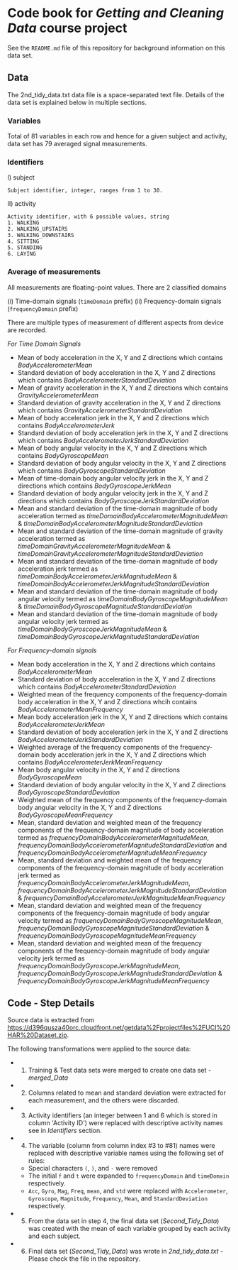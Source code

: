 # Code book for *Getting and Cleaning Data* course project

See the `README.md` file of this repository for background information on this data set.

## Data

The 2nd_tidy_data.txt data file is a space-separated text file. Details of the data set is explained below in multiple sections.

### Variables

Total of 81 variables in each row and hence for a given subject and activity, data set has 79 averaged signal measurements.

### Identifiers

I)  subject

	Subject identifier, integer, ranges from 1 to 30.

II) activity

	Activity identifier, with 6 possible values, string
	1. WALKING
	2. WALKING_UPSTAIRS
	3. WALKING_DOWNSTAIRS
	4. SITTING
	5. STANDING
	6. LAYING

### Average of measurements

All measurements are floating-point values. There are 2 classified domains

(i)  Time-domain signals (`timeDomain` prefix)
(ii) Frequency-domain signals (`frequencyDomain` prefix)

There are multiple types of measurement of different aspects from device are recorded.

*For Time Domain Signals*

- Mean of body acceleration in the X, Y and Z directions which contains *BodyAccelerometerMean*
- Standard deviation of body acceleration in the X, Y and Z directions which contains *BodyAccelerometerStandardDeviation*
- Mean of gravity acceleration in the X, Y and Z directions which contains *GravityAccelerometerMean*
- Standard deviation of gravity acceleration in the X, Y and Z directions which contains *GravityAccelerometerStandardDeviation*
- Mean of body acceleration jerk in the X, Y and Z directions which contains *BodyAccelerometerJerk*
- Standard deviation of body acceleration jerk in the X, Y and Z directions which contains *BodyAccelerometerJerkStandardDeviation*
- Mean of body angular velocity in the X, Y and Z directions which contains *BodyGyroscopeMean*
- Standard deviation of body angular velocity in the X, Y and Z directions which contains *BodyGyroscopeStandardDeviation*
- Mean of time-domain body angular velocity jerk in the X, Y and Z directions which contains *BodyGyroscopeJerkMean*
- Standard deviation of body angular velocity jerk in the X, Y and Z directions which contains *BodyGyroscopeJerkStandardDeviation*
- Mean and standard deviation of the time-domain magnitude of body acceleration termed as *timeDomainBodyAccelerometerMagnitudeMean* & *timeDomainBodyAccelerometerMagnitudeStandardDeviation*
- Mean and standard deviation of the time-domain magnitude of gravity acceleration termed as *timeDomainGravityAccelerometerMagnitudeMean* & *timeDomainGravityAccelerometerMagnitudeStandardDeviation*
- Mean and standard deviation of the time-domain magnitude of body acceleration jerk termed as *timeDomainBodyAccelerometerJerkMagnitudeMean* & *timeDomainBodyAccelerometerJerkMagnitudeStandardDeviation*
- Mean and standard deviation of the time-domain magnitude of body angular velocity termed as *timeDomainBodyGyroscopeMagnitudeMean* & *timeDomainBodyGyroscopeMagnitudeStandardDeviation*
- Mean and standard deviation of the time-domain magnitude of body angular velocity jerk termed as *timeDomainBodyGyroscopeJerkMagnitudeMean* & *timeDomainBodyGyroscopeJerkMagnitudeStandardDeviation*

*For Frequency-domain signals*

- Mean body acceleration in the X, Y and Z directions which contains *BodyAccelerometerMean*
- Standard deviation of body acceleration in the X, Y and Z directions which contains *BodyAccelerometerStandardDeviation*
- Weighted mean of the frequency components of the frequency-domain body acceleration in the X, Y and Z directions whcih contains *BodyAccelerometerMeanFrequency*
- Mean body acceleration jerk in the X, Y and Z directions which contains *BodyAccelerometerJerkMean*
- Standard deviation of body acceleration jerk in the X, Y and Z directions *BodyAccelerometerJerkStandardDeviation*
- Weighted average of the frequency components of the frequency-domain body acceleration jerk in the X, Y and Z directions which contains *BodyAccelerometerJerkMeanFrequency*
- Mean body angular velocity in the X, Y and Z directions *BodyGyroscopeMean*
- Standard deviation of body angular velocity in the X, Y and Z directions *BodyGyroscopeStandardDeviation*
- Weighted mean of the frequency components of the frequency-domain body angular velocity in the X, Y and Z directions *BodyGyroscopeMeanFrequency*
- Mean, standard deviation and weighted mean of the frequency components of the frequency-domain magnitude of body acceleration termed as *frequencyDomainBodyAccelerometerMagnitudeMean*, *frequencyDomainBodyAccelerometerMagnitudeStandardDeviation* and *frequencyDomainBodyAccelerometerMagnitudeMeanFrequency*
- Mean, standard deviation and weighted mean of the frequency components of the frequency-domain magnitude of body acceleration jerk  termed as *frequencyDomainBodyAccelerometerJerkMagnitudeMean*, *frequencyDomainBodyAccelerometerJerkMagnitudeStandardDeviation* & *frequencyDomainBodyAccelerometerJerkMagnitudeMeanFrequency*
- Mean, standard deviation and weighted mean of the frequency components of the frequency-domain magnitude of body angular velocity termed as  *frequencyDomainBodyGyroscopeMagnitudeMean*, *frequencyDomainBodyGyroscopeMagnitudeStandardDeviation* & *frequencyDomainBodyGyroscopeMagnitudeMeanFrequency*
- Mean, standard deviation and weighted mean of the frequency components of the frequency-domain magnitude of body angular velocity jerk termed as *frequencyDomainBodyGyroscopeJerkMagnitudeMean*, *frequencyDomainBodyGyroscopeJerkMagnitudeStandardDeviation* & *frequencyDomainBodyGyroscopeJerkMagnitudeMeanFrequency*

## Code - Step Details

Source data is extracted from https://d396qusza40orc.cloudfront.net/getdata%2Fprojectfiles%2FUCI%20HAR%20Dataset.zip.

The following transformations were applied to the source data:

- 1. Training &  Test data sets were merged to create one data set - *merged_Data*
- 2. Columns related to mean and standard deviation were extracted for each measurement, and the others were discarded.
- 3. Activity identifiers (an integer between 1 and 6 which is stored in column 'Activity ID') were replaced with descriptive activity names see in *Identifiers* section.
- 4. The variable (column from column index #3 to #81) names were replaced with descriptive variable names using the following set of rules:
	- Special characters `(`, `)`, and `-` were removed
	- The initial `f` and `t` were expanded to `frequencyDomain` and `timeDomain` respectively.
	- `Acc`, `Gyro`, `Mag`, `Freq`, `mean`, and `std` were replaced with `Accelerometer`, `Gyroscope`, `Magnitude`, `Frequency`, `Mean`, and `StandardDeviation` respectively.
- 5. From the data set in step 4, the final data set (*Second_Tidy_Data*) was created with the mean of each variable grouped by each activity and each subject.
- 6. Final data set (*Second_Tidy_Data*) was wrote in *2nd_tidy_data.txt* - Please check the file in the repository.
